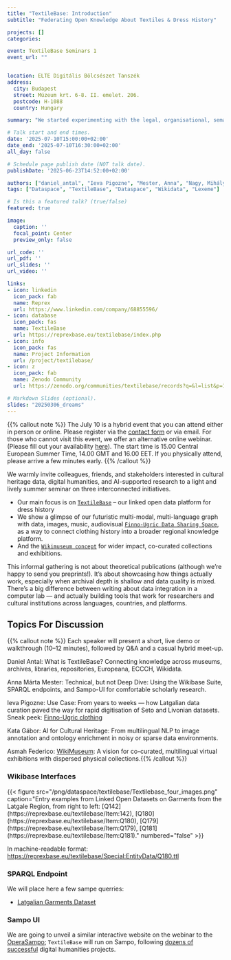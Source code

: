 ```yaml
---
title: "TextileBase: Introduction"
subtitle: "Federating Open Knowledge About Textiles & Dress History"

projects: []
categories:

event: TextileBase Seminars 1
event_url: ""


location: ELTE Digitális Bölcsészet Tanszék
address:
  city: Budapest
  street: Múzeum krt. 6-8. II. emelet. 206.
  postcode: H-1088
  country: Hungary

summary: "We started experimenting with the legal, organisational, semantic and technical challenges of creating a genuinely trustworthy, AI-supported data-sharing space that can find and connect tangible and intangible elements of the Finno-Ugric cultural universes."

# Talk start and end times.
date: '2025-07-10T15:00:00+02:00'
date_end: '2025-07-10T16:30:00+02:00'
all_day: false

# Schedule page publish date (NOT talk date).
publishDate: '2025-06-23T14:52:00+02:00'

authors: ["daniel_antal", "Ieva Pigozne", "Mester, Anna", "Nagy, Mihály", "Gábor, Kata", "Frederico, Asmah"]
tags: ["Dataspace", "TextileBase", "Dataspace", "Wikidata", "Lexeme"]

# Is this a featured talk? (true/false)
featured: true

image:
  caption: ''
  focal_point: Center
  preview_only: false

url_code: ''
url_pdf: ''
url_slides: ''
url_video: ''

links:
- icon: linkedin
  icon_pack: fab
  name: Reprex
  url: https://www.linkedin.com/company/68855596/
- icon: database
  icon_pack: fas
  name: TextileBase
  url: https://reprexbase.eu/textilebase/index.php
- icon: info
  icon_pack: fas
  name: Project Information
  url: /project/textilebase/
- icon: z
  icon_pack: fab
  name: Zenodo Community
  url: https://zenodo.org/communities/textilebase/records?q=&l=list&p=1&s=10&sort=newest

# Markdown Slides (optional).
slides: "20250306_dreams"
---
```


{{% callout note %}} 
The July 10 is a hybrid event that you can attend either in person or online. Please register via the [contact form](https://reprex.nl/contact/) or via email.
For those who cannot visit this event, we offer an alternative online webinar. (Please fill out your availability [here](https://doodle.com/meeting/organize/id/dB9WEnkb)).
The start time is 15.00 Central European Summer Time, 14.00 GMT and 16.00 EET. If you physically attend, please arrive a few minutes early. 
{{% /callout %}}

We warmly invite colleagues, friends, and stakeholders interested in cultural
heritage data, digital humanities, and AI-supported research to a light and lively 
summer seminar on three interconnected initiatives.

- Our main focus is on [`TextileBase`](https://reprex.nl/project/textilebase/) – our linked open data platform for dress history 
- We show a glimpse of our futuristic multi-modal, multi-language graph with data, images, music, 
audiovisual [`Finno-Ugric Data Sharing Space`](/project/finnougricdataspace/), as a way to connect clothing history into a broader regional knowledge platform.
- And the [`Wikimuseum concept`](https://reprex.nl/slides/20250609_wikimuseum_concept/) for wider impact, co-curated collections and exhibitions.

This informal gathering is not about theoretical publications (although we’re happy to send you preprints!). 
It’s about showcasing how things actually work, especially when archival depth 
is shallow and data quality is mixed. There’s a big difference between writing 
about data integration in a computer lab — and actually building tools that work 
for researchers and cultural institutions across languages, countries, 
and platforms.

## Topics For Discussion
{{% callout note %}} 
Each speaker will present a short, live demo or walkthrough (10–12 minutes), followed by Q&A and a casual hybrid meet-up.

Daniel Antal: What is TextileBase? Connecting knowledge across museums, archives, libraries, repositories, Europeana, ECCCH, Wikidata.

Anna Márta Mester: Technical, but not Deep Dive: Using the Wikibase Suite, SPARQL endpoints, and Sampo-UI for comfortable scholarly research. 

Ieva Pigozne: Use Case: From years to weeks — how Latgalian data curation paved the way for rapid digitisation of Seto and Livonian datasets. Sneak peek: [Finno-Ugric clothing](http://135.181.91.51:3006/en/garments/faceted-search/table?page=0)

Kata Gábor: AI for Cultural Heritage: From multilingual NLP to image annotation and ontology enrichment in noisy or sparse data environments.

Asmah Federico: [WikiMuseum](https://reprex.nl/slides/20250609_wikimuseum_concept/): A vision for co-curated, multilingual virtual exhibitions with dispersed physical collections.{{% /callout %}}

### Wikibase Interfaces
<td style="text-align: center;">
{{< figure src="/png/dataspace/textilebase/Textilebase_four_images.png" caption="Entry examples from Linked Open Datasets on Garments from the Latgale Region, from right to left: [Q142](https://reprexbase.eu/textilebase/Item:142), [Q180](https://reprexbase.eu/textilebase/Item:Q180), [Q179](https://reprexbase.eu/textilebase/Item:Q179), [Q181](https://reprexbase.eu/textilebase/Item:Q181)." numbered="false" >}}
</td>

In machine-readable format: <https://reprexbase.eu/textilebase/Special:EntityData/Q180.ttl>

### SPARQL Endpoint
We will place here a few sampe querries:
- [Latgalian Garments Dataset](http://135.181.91.51:3030/#/dataset/textilebase/query?query=PREFIX%20rdf%3A%20%3Chttp%3A%2F%2Fwww.w3.org%2F1999%2F02%2F22-rdf-syntax-ns%23%3E%0APREFIX%20xsd%3A%20%3Chttp%3A%2F%2Fwww.w3.org%2F2001%2FXMLSchema%23%3E%0APREFIX%20rdfs%3A%20%3Chttp%3A%2F%2Fwww.w3.org%2F2000%2F01%2Frdf-schema%23%3E%0APREFIX%20owl%3A%20%3Chttp%3A%2F%2Fwww.w3.org%2F2002%2F07%2Fowl%23%3E%0APREFIX%20wikibase%3A%20%3Chttp%3A%2F%2Fwikiba.se%2Fontology%23%3E%0APREFIX%20skos%3A%20%3Chttp%3A%2F%2Fwww.w3.org%2F2004%2F02%2Fskos%2Fcore%23%3E%0APREFIX%20schema%3A%20%3Chttp%3A%2F%2Fschema.org%2F%3E%0APREFIX%20cc%3A%20%3Chttp%3A%2F%2Fcreativecommons.org%2Fns%23%3E%0APREFIX%20geo%3A%20%3Chttp%3A%2F%2Fwww.opengis.net%2Font%2Fgeosparql%23%3E%0APREFIX%20prov%3A%20%3Chttp%3A%2F%2Fwww.w3.org%2Fns%2Fprov%23%3E%0APREFIX%20wd%3A%20%3Chttps%3A%2F%2Freprexbase.eu%2Fentity%2F%3E%0APREFIX%20data%3A%20%3Chttps%3A%2F%2Freprexbase.eu%2Ftextilebase%2FSpecial%3AEntityData%2F%3E%0APREFIX%20s%3A%20%3Chttps%3A%2F%2Freprexbase.eu%2Fentity%2Fstatement%2F%3E%0APREFIX%20ref%3A%20%3Chttps%3A%2F%2Freprexbase.eu%2Freference%2F%3E%0APREFIX%20v%3A%20%3Chttps%3A%2F%2Freprexbase.eu%2Fvalue%2F%3E%0APREFIX%20wdt%3A%20%3Chttps%3A%2F%2Freprexbase.eu%2Fprop%2Fdirect%2F%3E%0APREFIX%20wdtn%3A%20%3Chttps%3A%2F%2Freprexbase.eu%2Fprop%2Fdirect-normalized%2F%3E%0APREFIX%20p%3A%20%3Chttps%3A%2F%2Freprexbase.eu%2Fprop%2F%3E%0APREFIX%20ps%3A%20%3Chttps%3A%2F%2Freprexbase.eu%2Fprop%2Fstatement%2F%3E%0APREFIX%20psv%3A%20%3Chttps%3A%2F%2Freprexbase.eu%2Fprop%2Fstatement%2Fvalue%2F%3E%0APREFIX%20psn%3A%20%3Chttps%3A%2F%2Freprexbase.eu%2Fprop%2Fstatement%2Fvalue-normalized%2F%3E%0APREFIX%20pq%3A%20%3Chttps%3A%2F%2Freprexbase.eu%2Fprop%2Fqualifier%2F%3E%0APREFIX%20pqv%3A%20%3Chttps%3A%2F%2Freprexbase.eu%2Fprop%2Fqualifier%2Fvalue%2F%3E%0APREFIX%20pqn%3A%20%3Chttps%3A%2F%2Freprexbase.eu%2Fprop%2Fqualifier%2Fvalue-normalized%2F%3E%0APREFIX%20pr%3A%20%3Chttps%3A%2F%2Freprexbase.eu%2Fprop%2Freference%2F%3E%0APREFIX%20prv%3A%20%3Chttps%3A%2F%2Freprexbase.eu%2Fprop%2Freference%2Fvalue%2F%3E%0APREFIX%20prn%3A%20%3Chttps%3A%2F%2Freprexbase.eu%2Fprop%2Freference%2Fvalue-normalized%2F%3E%0APREFIX%20wdno%3A%20%3Chttps%3A%2F%2Freprexbase.eu%2Fprop%2Fnovalue%2F%3E%0APREFIX%20txb%3A%20%3Chttps%3A%2F%2Freprexbase.eu%2Ftextilebase%2FItem%3A%3E%0A%0ASELECT%20%3Firi%20%3Flabel%20%3Fdescription%20%3FtypeLabel%20%3FkeeperLabel%20%3Fuser%20%3Flocation%20%3FspatialRelation%20WHERE%20%7B%0A%20%20%3Fgarment%20wdt%3AP5%20wd%3AQ141%20.%0A%0A%20%20BIND%28IRI%28REPLACE%28STR%28%3Fgarment%29%2C%20%22https%3A%2F%2Freprexbase.eu%2Fentity%2F%22%2C%20%22https%3A%2F%2Freprexbase.eu%2Ftextilebase%2FItem%3A%22%29%29%20AS%20%3Firi%29%0A%0A%20%20%3Fgarment%20rdfs%3Alabel%20%3Flabel%20.%0A%20%20FILTER%28LANG%28%3Flabel%29%20%3D%20%22en%22%29%0A%0A%20%20OPTIONAL%20%7B%20%3Fgarment%20schema%3Adescription%20%3Fdescription%20.%20FILTER%28LANG%28%3Fdescription%29%20%3D%20%22en%22%29%20%7D%0A%0A%20%20%23%20TYPE%20from%20P3%20or%20P4%2C%20show%20its%20label%0A%20%20OPTIONAL%20%7B%0A%20%20%20%20%7B%20%3Fgarment%20wdt%3AP3%20%3Ftype%20.%20%7D%0A%20%20%20%20UNION%0A%20%20%20%20%7B%20%3Fgarment%20wdt%3AP4%20%3Ftype%20.%20%7D%0A%20%20%20%20%3Ftype%20rdfs%3Alabel%20%3FtypeLabel%20.%0A%20%20%20%20FILTER%28LANG%28%3FtypeLabel%29%20%3D%20%22en%22%29%0A%20%20%7D%0A%0A%20%20%23%20Keeper%20%28P65%29%0A%20%20OPTIONAL%20%7B%0A%20%20%20%20%3Fgarment%20wdt%3AP65%20%3Fkeeper%20.%0A%20%20%20%20%3Fkeeper%20rdfs%3Alabel%20%3FkeeperLabel%20.%0A%20%20%20%20FILTER%28LANG%28%3FkeeperLabel%29%20%3D%20%22en%22%29%0A%20%20%7D%0A%0A%20%20%23%20User%20%28P28%29%0A%20%20OPTIONAL%20%7B%0A%20%20%20%20%3Fgarment%20wdt%3AP28%20%3Fuser%20.%0A%20%20%7D%0A%0A%20%20%23%20Location%20from%20any%20property%20pointing%20to%20Q45%0A%20%20OPTIONAL%20%7B%0A%20%20%20%20%3Fgarment%20%3FspatialRelation%20wd%3AQ45%20.%0A%20%20%20%20wd%3AQ45%20rdfs%3Alabel%20%3Flocation%20.%0A%20%20%20%20FILTER%28LANG%28%3Flocation%29%20%3D%20%22en%22%29%0A%20%20%7D%0A%7D%0ALIMIT%20100%0A)


### Sampo UI

We are going to unveil a similar interactive website on the webinar to the [OperaSampo](https://oopperasampo.fi/en/); `TextileBase` will run on Sampo, following [dozens of successful](https://seco.cs.aalto.fi/tools/sampo-ui/) digital humanities projects.
